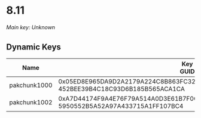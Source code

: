 # 8.11

###### Main key: Unknown

## Dynamic Keys

| Name         | Key<br/>GUID                                                                                            |
|--------------|---------------------------------------------------------------------------------------------------------|
| pakchunk1000 | 0x05ED8E965DA9D2A2179A224C8B863FC3278F63E59E7CC989C82CE3823AF39217<br/>452BEE39B4C18C93D6B185B565ACA1CA |
| pakchunk1002 | 0xA7D44174F9A4E76F79A514A0D3E61B7F0CBF92A63A1C1622244024BF2EB9D0EE<br/>5950552B5A52A97A433715A1FF107BC4 |
